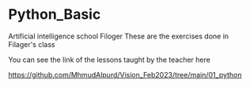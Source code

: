 # Python_Basic
Artificial intelligence school Filoger
These are the exercises done in Filager's class

You can see the link of the lessons taught by the teacher here

https://github.com/MhmudAlpurd/Vision_Feb2023/tree/main/01_python
